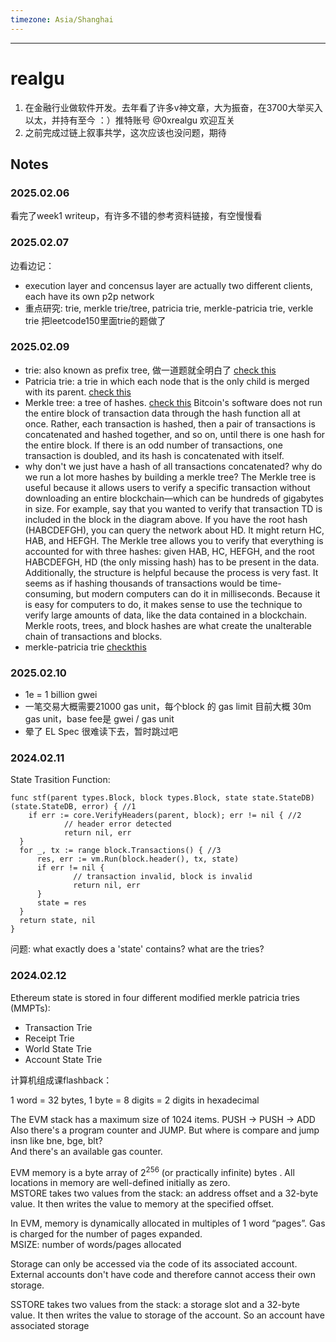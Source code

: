 ```yaml
---
timezone: Asia/Shanghai
---
```



---

# realgu

1. 在金融行业做软件开发。去年看了许多v神文章，大为振奋，在3700大举买入以太，并持有至今 ：）推特账号 @0xrealgu 欢迎互关
2. 之前完成过链上叙事共学，这次应该也没问题，期待

## Notes

<!-- Content_START -->

### 2025.02.06

看完了week1 writeup，有许多不错的参考资料链接，有空慢慢看

### 2025.02.07
边看边记：
- execution layer and concensus layer are actually two different clients, each have its own p2p network
- 重点研究: trie, merkle trie/tree, patricia trie, merkle-patricia trie, verkle trie 把leetcode150里面trie的题做了

### 2025.02.09
- trie: also known as prefix tree, 做一道题就全明白了 [check this](https://leetcode.com/problems/implement-trie-prefix-tree?envType=study-plan-v2&envId=top-interview-150)
- Patricia trie: a trie in which each node that is the only child is merged with its parent. [check this](https://en.wikipedia.org/wiki/Radix_tree)
- Merkle tree: a tree of hashes. [check this](https://www.investopedia.com/terms/m/merkle-tree.asp) Bitcoin's software does not run the entire block of transaction data through the hash function all at once. Rather, each transaction is hashed, then a pair of transactions is concatenated and hashed together, and so on, until there is one hash for the entire block. If there is an odd number of transactions, one transaction is doubled, and its hash is concatenated with itself.
- why don't we just have a hash of all transactions concatenated? why do we run a lot more hashes by building a merkle tree? The Merkle tree is useful because it allows users to verify a specific transaction without downloading an entire blockchain—which can be hundreds of gigabytes in size. For example, say that you wanted to verify that transaction TD is included in the block in the diagram above. If you have the root hash (HABCDEFGH), you can query the network about HD. It might return HC, HAB, and HEFGH. The Merkle tree allows you to verify that everything is accounted for with three hashes: given HAB, HC, HEFGH, and the root HABCDEFGH, HD (the only missing hash) has to be present in the data. Additionally, the structure is helpful because the process is very fast. It seems as if hashing thousands of transactions would be time-consuming, but modern computers can do it in milliseconds. Because it is easy for computers to do, it makes sense to use the technique to verify large amounts of data, like the data contained in a blockchain. Merkle roots, trees, and block hashes are what create the unalterable chain of transactions and blocks.
- merkle-patricia trie [checkthis](https://ethereum.org/en/developers/docs/data-structures-and-encoding/patricia-merkle-trie/)

### 2025.02.10
- 1e = 1 billion gwei
- 一笔交易大概需要21000 gas unit，每个block 的 gas limit 目前大概 30m gas unit，base fee是 gwei / gas unit
- 晕了 EL Spec 很难读下去，暂时跳过吧

### 2024.02.11
State Trasition Function:
```
func stf(parent types.Block, block types.Block, state state.StateDB) (state.StateDB, error) { //1
    if err := core.VerifyHeaders(parent, block); err != nil { //2
            // header error detected
            return nil, err
  }
  for _, tx := range block.Transactions() { //3
      res, err := vm.Run(block.header(), tx, state)
      if err != nil {
              // transaction invalid, block is invalid
              return nil, err
      }
      state = res
  }
  return state, nil
}
```
问题: what exactly does a 'state' contains? what are the tries?

### 2024.02.12
Ethereum state is stored in four different modified merkle patricia tries (MMPTs):
- Transaction Trie
- Receipt Trie
- World State Trie
- Account State Trie

计算机组成课flashback：  

1 word = 32 bytes, 1 byte = 8 digits = 2 digits in hexadecimal  

The EVM stack has a maximum size of 1024 items. PUSH -> PUSH -> ADD  
Also there's a program counter and JUMP. But where is compare and jump insn like bne, bge, blt?  
And there's an available gas counter.  


EVM memory is a byte array of 2<sup>256</sup> (or practically infinite) bytes . All locations in memory are well-defined initially as zero.  
MSTORE takes two values from the stack: an address offset and a 32-byte value. It then writes the value to memory at the specified offset.  

In EVM, memory is dynamically allocated in multiples of 1 word “pages”. Gas is charged for the number of pages expanded.  
MSIZE: number of words/pages allocated  

Storage can only be accessed via the code of its associated account. External accounts don't have code and therefore cannot access their own storage.  

SSTORE takes two values from the stack: a storage slot and a 32-byte value. It then writes the value to storage of the account. So an account have associated storage



<!-- Content_END -->
